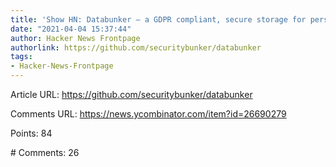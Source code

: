 ```yaml
---
title: 'Show HN: Databunker – a GDPR compliant, secure storage for personal data (PII)'
date: "2021-04-04 15:37:44"
author: Hacker News Frontpage
authorlink: https://github.com/securitybunker/databunker
tags:
- Hacker-News-Frontpage
---
```


<p>Article URL: <a href="https://github.com/securitybunker/databunker">https://github.com/securitybunker/databunker</a></p>
<p>Comments URL: <a href="https://news.ycombinator.com/item?id=26690279">https://news.ycombinator.com/item?id=26690279</a></p>
<p>Points: 84</p>
<p># Comments: 26</p>
